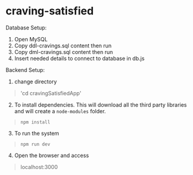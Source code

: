 # craving-satisfied

Database Setup: 
1. Open MySQL 
2. Copy ddl-cravings.sql content then run 
3. Copy dml-cravings.sql content then run 
4. Insert needed details to connect to database in db.js

Backend Setup:
1. change directory 
> 'cd cravingSatisfiedApp'
2. To install dependencies. This will download all the third party libraries and will create a `node-modules` folder. 
>`npm install`
3. To run the system
> `npm run dev`
4. Open the browser and access
> localhost:3000